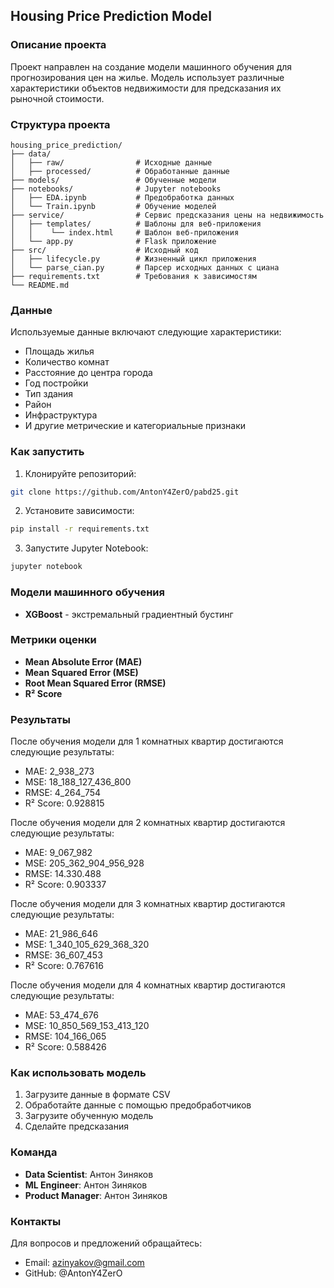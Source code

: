 ## Housing Price Prediction Model

### Описание проекта
Проект направлен на создание модели машинного обучения для прогнозирования цен на жилье. Модель использует различные характеристики объектов недвижимости для предсказания их рыночной стоимости.

### Структура проекта
```
housing_price_prediction/
├── data/
│   ├── raw/                # Исходные данные
│   ├── processed/          # Обработанные данные
├── models/                 # Обученные модели
├── notebooks/              # Jupyter notebooks
│   ├── EDA.ipynb           # Предобработка данных
│   └── Train.ipynb         # Обучение моделей
├── service/                # Сервис предсказания цены на недвижимость
│   ├── templates/          # Шаблоны для веб-приложения
│   │    └── index.html     # Шаблон веб-приложения
│   └── app.py              # Flask приложение
├── src/                    # Исходный код
│   ├── lifecycle.py        # Жизненный цикл приложения
│   └── parse_cian.py       # Парсер исходных данных с циана
├── requirements.txt        # Требования к зависимостям
└── README.md
```

### Данные
Используемые данные включают следующие характеристики:
* Площадь жилья
* Количество комнат
* Расстояние до центра города
* Год постройки
* Тип здания
* Район
* Инфраструктура
* И другие метрические и категориальные признаки

### Как запустить
1. Клонируйте репозиторий:
```bash
git clone https://github.com/AntonY4ZerO/pabd25.git
```

2. Установите зависимости:
```bash
pip install -r requirements.txt
```

3. Запустите Jupyter Notebook:
```bash
jupyter notebook
```

### Модели машинного обучения
* **XGBoost** - экстремальный градиентный бустинг

### Метрики оценки
* **Mean Absolute Error (MAE)**
* **Mean Squared Error (MSE)**
* **Root Mean Squared Error (RMSE)**
* **R² Score**

### Результаты
После обучения модели для 1 комнатных квартир достигаются следующие результаты:
* MAE: 2_938_273
* MSE: 18_188_127_436_800
* RMSE: 4_264_754
* R² Score: 0.928815

После обучения модели для 2 комнатных квартир достигаются следующие результаты:
* MAE: 9_067_982
* MSE: 205_362_904_956_928
* RMSE: 14.330.488
* R² Score: 0.903337

После обучения модели для 3 комнатных квартир достигаются следующие результаты:
* MAE: 21_986_646
* MSE: 1_340_105_629_368_320
* RMSE: 36_607_453
* R² Score: 0.767616

После обучения модели для 4 комнатных квартир достигаются следующие результаты:
* MAE: 53_474_676
* MSE: 10_850_569_153_413_120
* RMSE: 104_166_065
* R² Score: 0.588426

### Как использовать модель
1. Загрузите данные в формате CSV
2. Обработайте данные с помощью предобработчиков
3. Загрузите обученную модель
4. Сделайте предсказания

### Команда
* **Data Scientist**: Антон Зиняков
* **ML Engineer**: Антон Зиняков
* **Product Manager**: Антон Зиняков

### Контакты
Для вопросов и предложений обращайтесь:
* Email: azinyakov@gmail.com
* GitHub: @AntonY4ZerO
